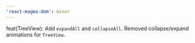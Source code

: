 ```yaml
---
'react-magma-dom': minor
---
```


feat(TreeView): Add `expandAll` and `collapseAll`. Removed collapse/expand animations for `TreeView`.
